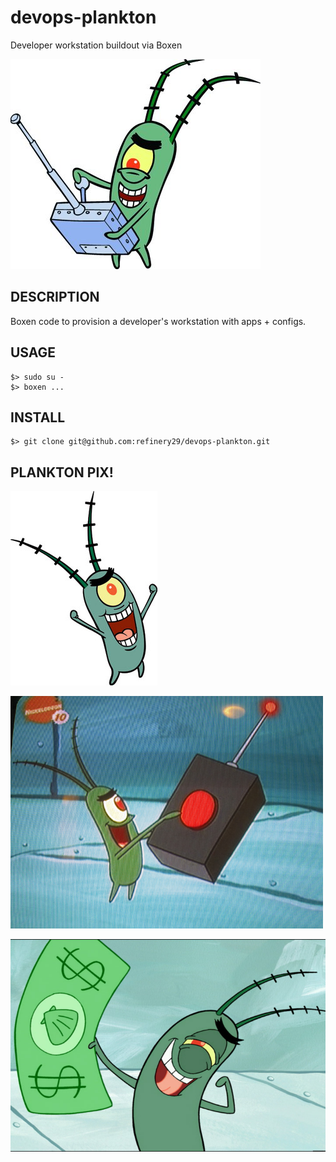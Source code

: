 devops-plankton
===============

Developer workstation buildout via Boxen

![Orchestration](plankton_01.jpg)


DESCRIPTION
-----------
Boxen code to provision a developer's workstation with apps + configs.


USAGE
-------
    $> sudo su -
    $> boxen ...


INSTALL
-------
    $> git clone git@github.com:refinery29/devops-plankton.git


PLANKTON PIX!
--------------
![Orchestration](plankton_04.jpg)

![Orchestration](plankton_05.jpg)

![Orchestration](plankton_02.jpg)